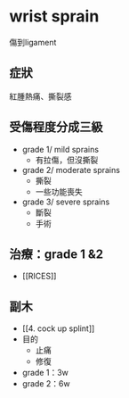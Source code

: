 #   wrist sprain
傷到ligament    
##   症狀
紅腫熱痛、撕裂感
##   受傷程度分成三級    
-   grade 1/ mild sprains    
	-   有拉傷，但沒撕裂
-   grade 2/ moderate sprains
	-   撕裂
	-   一些功能喪失
-   grade 3/ severe sprains
	-   斷裂    
	-   手術    
##   治療：grade 1 &2 
- [[RICES]]
##   副木    
-   [[4. cock up splint]]
-   目的    
	-   止痛    
	-   修復    
-   grade 1：3w    
-   grade 2：6w